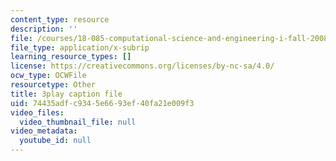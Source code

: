 ```yaml
---
content_type: resource
description: ''
file: /courses/18-085-computational-science-and-engineering-i-fall-2008/74435adfc9345e6693ef40fa21e009f3_E1o1h-_4Bn4.vtt
file_type: application/x-subrip
learning_resource_types: []
license: https://creativecommons.org/licenses/by-nc-sa/4.0/
ocw_type: OCWFile
resourcetype: Other
title: 3play caption file
uid: 74435adf-c934-5e66-93ef-40fa21e009f3
video_files:
  video_thumbnail_file: null
video_metadata:
  youtube_id: null
---
```

